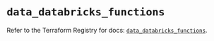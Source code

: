 # `data_databricks_functions`

Refer to the Terraform Registry for docs: [`data_databricks_functions`](https://registry.terraform.io/providers/databricks/databricks/1.70.0/docs/data-sources/functions).
